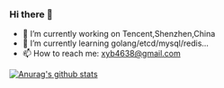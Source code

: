 ### Hi there 👋


- 🔭 I’m currently working on Tencent,Shenzhen,China
- 🌱 I’m currently learning golang/etcd/mysql/redis...
- 📫 How to reach me: xyb4638@gmail.com


[![Anurag's github stats](https://github-readme-stats-git-masterrstaa-rickstaa.vercel.app/api?username=imxyb&show_icons=true&theme=radical&count_private=true)](https://github.com/anuraghazra/github-readme-stats)
